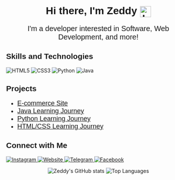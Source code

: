 <!-- Use HTML for better styling and to include custom fonts -->
<h1 align="center" style="font-family: 'Poppins', sans-serif;">Hi there, I'm Zeddy <img src="https://i.imgur.com/SkDOFg9.png" alt="Logo" width="30" height="30" align="center" /></h1>

<p align="center" style="font-family: 'Poppins', sans-serif; font-size: 20px;">
  I'm a developer interested in Software, Web Development, and more!
</p>

<!-- Add styles for sections -->
<h2 style="font-family: 'Poppins', sans-serif;">Skills and Technologies</h2>
<p>
  <img src="https://img.shields.io/badge/HTML5-E34F26?style=for-the-badge&logo=html5&logoColor=white" alt="HTML5">
  <img src="https://img.shields.io/badge/CSS3-1572B6?style=for-the-badge&logo=css3&logoColor=white" alt="CSS3">
  <img src="https://img.shields.io/badge/Python-3776AB?style=for-the-badge&logo=python&logoColor=white" alt="Python">
  <img src="https://img.shields.io/badge/Java-ED8B00?style=for-the-badge&logo=java&logoColor=white" alt="Java">
</p>

<h2 style="font-family: 'Poppins', sans-serif;">Projects</h2>
<ul style="font-family: 'Poppins', sans-serif; font-size: 18px;">
  <li><a href="https://github.com/yourusername/ecommerce-site">E-commerce Site</a></li>
  <li><a href="https://github.com/yourusername/java-learning">Java Learning Journey</a></li>
  <li><a href="https://github.com/yourusername/python-learning">Python Learning Journey</a></li>
  <li><a href="https://github.com/yourusername/htmlcss-learning">HTML/CSS Learning Journey</a></li>
</ul>

<h2 style="font-family: 'Poppins', sans-serif;">Connect with Me</h2>
<p>
  <a href="https://instagram.com/shazadar">
    <img src="https://img.shields.io/badge/Instagram-E4405F?style=for-the-badge&logo=instagram&logoColor=white" alt="Instagram">
  </a>
  <a href="https://www.zeddyhere.com">
    <img src="https://img.shields.io/badge/Website-000000?style=for-the-badge&logo=About.me&logoColor=white" alt="Website">
  </a>
  <a href="https://t.me/ZeddyAr">
    <img src="https://img.shields.io/badge/Telegram-2CA5E0?style=for-the-badge&logo=telegram&logoColor=white" alt="Telegram">
  </a>
  <a href="https://www.facebook.com/shazadarshad">
    <img src="https://img.shields.io/badge/Facebook-1877F2?style=for-the-badge&logo=facebook&logoColor=white" alt="Facebook">
  </a>
</p>

<!-- Stats section -->
<div align="center">
  <img src="https://github-readme-stats.vercel.app/api?username=shazadarshad&show_icons=true&theme=radical" alt="Zeddy's GitHub stats">
  <img src="https://github-readme-stats.vercel.app/api/top-langs/?username=shazadarshad&layout=compact&theme=radical" alt="Top Languages">
</div>

<!-- Use comments to explain the purpose of your README -->
<!--
**shazadarshad/shazadarshad** is a ✨ _special_ ✨ repository because its `README.md` (this file) appears on your GitHub profile.

Here are some ideas to get you started:

- 🔭 I’m currently working on ...
- 🌱 I’m currently learning ...
- 👯 I’m looking to collaborate on ...
- 🤔 I’m looking for help with ...
- 💬 Ask me about ...
- 📫 How to reach me: ...
- 😄 Pronouns: ...
- ⚡ Fun fact: ...
-->
